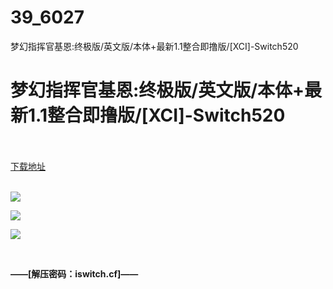 # 39_6027
梦幻指挥官基恩:终极版/英文版/本体+最新1.1整合即撸版/[XCI]-Switch520
# 梦幻指挥官基恩:终极版/英文版/本体+最新1.1整合即撸版/[XCI]-Switch520
 <br/></br>
[下载地址](https://www.switch520.cc/article/6027 "下载地址")
<br/></br>

<p><img src="https://www.switch520.cc/muke_img/upload_art_editor_20201022-1_34a4c0529be27d4672916e533834a2fc.jpg"></p>
<p><img src="https://www.switch520.cc/muke_img/upload_art_editor_20201022-1_83f8ec34fbe4e904db5330d05e008fb0.jpg"></p>
<p><img src="https://www.switch520.cc/muke_img/upload_art_editor_20201022-1_f7d16ccd596e549291a62c212f9c034c.jpg"></p>
<p><span><strong> &nbsp; <br></strong></span></p>
<p></p>
<p></p>
<p><span><strong>——[解压密码：iswitch.cf]——</strong></span></p>
